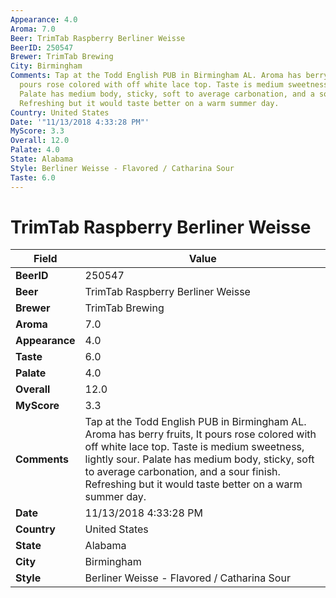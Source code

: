 ```yaml
---
Appearance: 4.0
Aroma: 7.0
Beer: TrimTab Raspberry Berliner Weisse
BeerID: 250547
Brewer: TrimTab Brewing
City: Birmingham
Comments: Tap at the Todd English PUB in Birmingham AL. Aroma has berry fruits, It
  pours rose colored with off white lace top. Taste is medium sweetness, lightly sour.
  Palate has medium body, sticky, soft to average carbonation, and a sour finish.
  Refreshing but it would taste better on a warm summer day.
Country: United States
Date: '"11/13/2018 4:33:28 PM"'
MyScore: 3.3
Overall: 12.0
Palate: 4.0
State: Alabama
Style: Berliner Weisse - Flavored / Catharina Sour
Taste: 6.0
---
```


# TrimTab Raspberry Berliner Weisse

| Field         | Value |
|---------------|-------|
| **BeerID** | 250547 |
| **Beer** | TrimTab Raspberry Berliner Weisse |
| **Brewer** | TrimTab Brewing |
| **Aroma** | 7.0 |
| **Appearance** | 4.0 |
| **Taste** | 6.0 |
| **Palate** | 4.0 |
| **Overall** | 12.0 |
| **MyScore** | 3.3 |
| **Comments** | Tap at the Todd English PUB in Birmingham AL. Aroma has berry fruits, It pours rose colored with off white lace top. Taste is medium sweetness, lightly sour. Palate has medium body, sticky, soft to average carbonation, and a sour finish. Refreshing but it would taste better on a warm summer day. |
| **Date** | 11/13/2018 4:33:28 PM |
| **Country** | United States |
| **State** | Alabama |
| **City** | Birmingham |
| **Style** | Berliner Weisse - Flavored / Catharina Sour |
